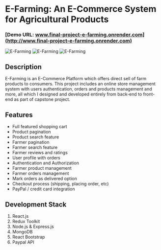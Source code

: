 # E-Farming: An E-Commerce System for Agricultural Products

### [Demo URL: www.final-project-e-farming.onrender.com](http://www.final-project-e-farming.onrender.com)

![E-Farming](https://i.ibb.co/8X33KsB/HomePage.png)
![E-Farming](https://i.ibb.co/YkgS5Dv/Farmer-Page.png)
![E-Farming](https://i.ibb.co/GWsVQVS/Product-Page.png)

## Description

E-Farming is an E-Commerce Platform which offers direct sell of farm products to consumers.
This project includes an online store management system with users authentication, orders and products management and more,
all which I designed and developed entirely from back-end to front-end as part of capstone project.

## Features

- Full featured shopping cart
- Product pagination
- Product search feature
- Farmer pagination
- Farmer search feature
- Farmer reviews and ratings
- User profile with orders
- Authentication and Authorization
- Farmer product management
- Farmer orders management
- Mark orders as delivered option
- Checkout process (shipping, placing order, etc)
- PayPal / credit card integration

## Development Stack

1. React.js
2. Redux Toolkit
3. Node.js & Express.js
4. MongoDB
5. React Bootstrap
6. Paypal API
